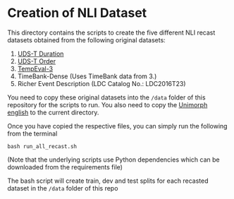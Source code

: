 # Creation of NLI Dataset

This directory contains the scripts to create the five different NLI recast datasets obtained from the following original datasets:
1. [UDS-T Duration](http://decomp.io/projects/time/UDS_T_v1.0.zip)
2. [UDS-T Order](http://decomp.io/projects/time/UDS_T_v1.0.zip)
3. [TempEval-3](https://www.cs.york.ac.uk/semeval-2013/task1/data/uploads/datasets/tbaq-2013-03.zip)
4. TimeBank-Dense (Uses TimeBank data from 3.)
5. Richer Event Description (LDC Catalog No.: LDC2016T23)

You need to copy these original datasets into the `/data` folder of this repository for the scripts to run.
You also need to copy the [Unimorph english](https://github.com/unimorph/eng/blob/master/eng) to the current directory.

Once you have copied the respective files, you can simply run the following from the terminal 
```shell
bash run_all_recast.sh 
```
(Note that the underlying scripts use Python dependencies which can be downloaded from the requirements file)

The bash script will create train, dev and test splits for each recasted dataset in the `/data` folder of this repo


